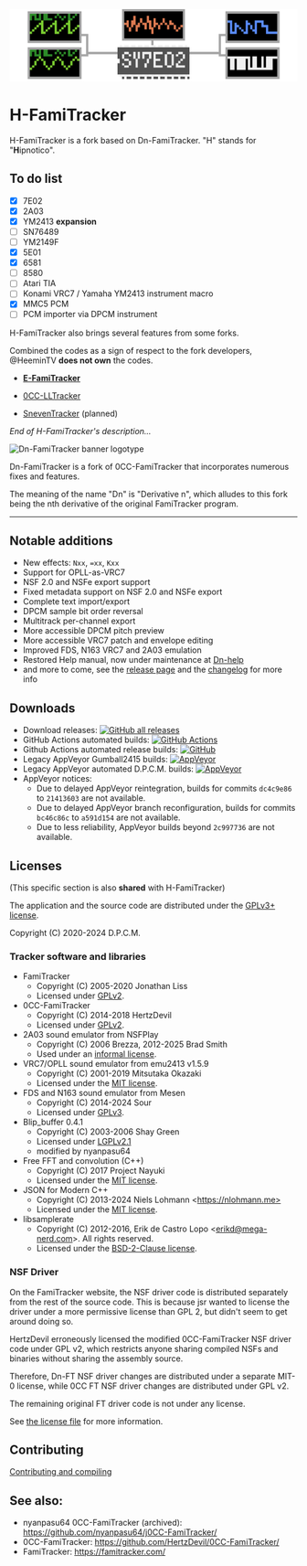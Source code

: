 ![asd](docs/H-FamiTrackerBannerImage.png)

# H-FamiTracker 

H-FamiTracker is a fork based on Dn-FamiTracker. "H" stands for "**H**ipnotico".

## To do list
- [x] 7E02
- [x] 2A03
- [x] YM2413 **expansion**
- [ ] SN76489
- [ ] YM2149F
- [x] 5E01
- [x] 6581
- [ ] 8580
- [ ] Atari TIA
- [ ] Konami VRC7 / Yamaha YM2413 instrument macro
- [x] MMC5 PCM
- [ ] PCM importer via DPCM instrument

H-FamiTracker also brings several features from some forks.

Combined the codes as a sign of respect to the fork developers, @HeeminTV **does not own** the codes.

- [**E-FamiTracker**](https://github.com/eulyderg/E-FamiTracker)

- [0CC-LLTracker](https://www.patreon.com/posts/0cc-lltracker-57793427)

- [SnevenTracker](https://github.com/HertzDevil/SnevenTracker/) (planned)



*End of H-FamiTracker's description...*

![Dn-FamiTracker banner logotype](docs/dn_logo.svg)

Dn-FamiTracker is a fork of 0CC-FamiTracker that incorporates numerous fixes and features.

The meaning of the name "Dn" is "Derivative n", which alludes to this fork being the nth derivative of the original FamiTracker program.

---

## Notable additions

- New effects: `Nxx`, `=xx`, `Kxx`
- Support for OPLL-as-VRC7
- NSF 2.0 and NSFe export support
- Fixed metadata support on NSF 2.0 and NSFe export
- Complete text import/export
- DPCM sample bit order reversal
- Multitrack per-channel export
- More accessible DPCM pitch preview
- More accessible VRC7 patch and envelope editing
- Improved FDS, N163 VRC7 and 2A03 emulation
- Restored Help manual, now under maintenance at [Dn-help](https://github.com/Dn-Programming-Core-Management/Dn-help)
- and more to come, see the [release page](https://github.com/Dn-Programming-Core-Management/Dn-FamiTracker/releases) and the [changelog](docs/CHANGELOG.md) for more info

## Downloads

- Download releases: [![GitHub all releases](https://img.shields.io/github/downloads/Dn-Programming-Core-Management/Dn-FamiTracker/total?logo=github&style=flat-square)](https://github.com/Dn-Programming-Core-Management/Dn-FamiTracker/releases)
- GitHub Actions automated builds: [![GitHub Actions](https://img.shields.io/github/actions/workflow/status/Dn-Programming-Core-Management/Dn-FamiTracker/build-artifact.yml?style=flat-square)](https://github.com/Dn-Programming-Core-Management/Dn-FamiTracker/actions/workflows/build-artifact.yml)
- Github Actions automated release builds: [![GitHub](https://img.shields.io/github/actions/workflow/status/Dn-Programming-Core-Management/Dn-FamiTracker/build-release-artifact.yml?style=flat-square)](https://github.com/Dn-Programming-Core-Management/Dn-FamiTracker/actions/workflows/build-release-artifact.yml)
- Legacy AppVeyor Gumball2415 builds: [![AppVeyor](https://img.shields.io/appveyor/build/Gumball2415/dn-famitracker-legacy?logo=appveyor&style=flat-square)](https://ci.appveyor.com/project/Gumball2415/dn-famitracker-legacy/history)
- Legacy AppVeyor automated D.P.C.M. builds: [![AppVeyor](https://img.shields.io/appveyor/build/Gumball2415/dn-famitracker?logo=appveyor&style=flat-square)](https://ci.appveyor.com/project/Gumball2415/dn-famitracker/history)
- AppVeyor notices:
	- Due to delayed AppVeyor reintegration, builds for commits `dc4c9e86` to `21413603` are not available.
	- Due to delayed AppVeyor branch reconfiguration, builds for commits `bc46c86c` to `a591d154` are not available.
	- Due to less reliability, AppVeyor builds beyond `2c997736` are not available.

## Licenses

(This specific section is also **shared** with H-FamiTracker)

The application and the source code are distributed under the [GPLv3+ license](https://www.gnu.org/licenses/gpl-3.0.en.html).

Copyright (C) 2020-2024 D.P.C.M.

### Tracker software and libraries

- FamiTracker
	- Copyright (C) 2005-2020 Jonathan Liss
	- Licensed under [GPLv2](https://www.gnu.org/licenses/old-licenses/gpl-2.0.en.html).
- 0CC-FamiTracker
	- Copyright (C) 2014-2018 HertzDevil
	- Licensed under [GPLv2](https://www.gnu.org/licenses/old-licenses/gpl-2.0.en.html).
- 2A03 sound emulator from NSFPlay
	- Copyright (C) 2006 Brezza, 2012-2025 Brad Smith
	- Used under an [informal license](Source/APU/nsfplay/readme.txt).
- VRC7/OPLL sound emulator from emu2413 v1.5.9
	- Copyright (C) 2001-2019 Mitsutaka Okazaki
	- Licensed under the [MIT license](https://mit-license.org/).
- FDS and N163 sound emulator from Mesen
	- Copyright (C) 2014-2024 Sour
	- Licensed under [GPLv3](https://www.gnu.org/licenses/old-licenses/gpl-3.0.en.html).
- Blip_buffer 0.4.1
	- Copyright (C) 2003-2006 Shay Green
	- Licensed under [LGPLv2.1](https://www.gnu.org/licenses/old-licenses/lgpl-2.1.html)
	- modified by nyanpasu64
- Free FFT and convolution (C++)
	- Copyright (C) 2017 Project Nayuki
	- Licensed under the [MIT license](https://mit-license.org/).
- JSON for Modern C++
	- Copyright (C) 2013-2024 Niels Lohmann \<https://nlohmann.me>
	- Licensed under the [MIT license](https://mit-license.org/).
- libsamplerate
	- Copyright (C) 2012-2016, Erik de Castro Lopo \<erikd@mega-nerd.com>. All rights reserved.
	- Licensed under the [BSD-2-Clause license](https://www.freebsd.org/copyright/freebsd-license/).

### NSF Driver

On the FamiTracker website, the NSF driver code is distributed separately from the rest of the source code. This is because jsr wanted to license the driver under a more permissive license than GPL 2, but didn't seem to get around doing so.

HertzDevil erroneously licensed the modified 0CC-FamiTracker NSF driver code under GPL v2, which restricts anyone sharing compiled NSFs and binaries without sharing the assembly source.

Therefore, Dn-FT NSF driver changes are distributed under a separate MIT-0 license, while 0CC FT NSF driver changes are distributed under GPL v2.

The remaining original FT driver code is not under any license.

See [the license file](Source/drivers/asm/LICENSE) for more information.

## Contributing

[Contributing and compiling](docs/CONTRIBUTING.md)

## See also:

- nyanpasu64 0CC-FamiTracker (archived): https://github.com/nyanpasu64/j0CC-FamiTracker/
- 0CC-FamiTracker: https://github.com/HertzDevil/0CC-FamiTracker/
- FamiTracker: https://famitracker.com/
